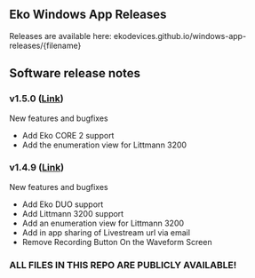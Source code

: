 ## Eko Windows App Releases

Releases are available here: ekodevices.github.io/windows-app-releases/{filename}


## Software release notes

### v1.5.0 (<a href="https://github.com/EkoDevices/windows-app-releases/releases/download/v1.5.0/Eko.Windows.App.Installer.v1.5.0.msi">Link</a>)
New features and bugfixes
* Add Eko CORE 2 support
* Add the enumeration view for Littmann 3200

### v1.4.9 (<a href="https://github.com/EkoDevices/INTERNAL-Eko-Windows-App/releases/download/v1.4.9.3/EkoWindowsSetup.msi">Link</a>)
New features and bugfixes
* Add Eko DUO support
* Add Littmann 3200 support
* Add an enumeration view for Littmann 3200
* Add in app sharing of Livestream url via email
* Remove Recording Button On the Waveform Screen

### ALL FILES IN THIS REPO ARE PUBLICLY AVAILABLE!
